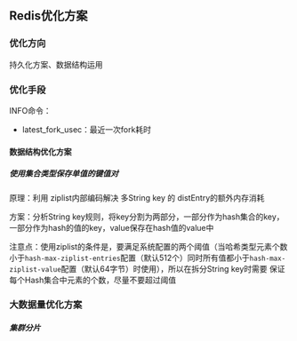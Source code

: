 ## Redis优化方案



### 优化方向

持久化方案、数据结构运用



### 优化手段

INFO命令：

- latest_fork_usec：最近一次fork耗时







#### 数据结构优化方案

##### 使用集合类型保存单值的键值对

原理：利用 ziplist内部编码解决 多String key 的 distEntry的额外内存消耗

方案：分析String key规则，将key分割为两部分，一部分作为hash集合的key，一部分作为hash的值的key，value保存在hash值的value中

注意点：使用ziplist的条件是，要满足系统配置的两个阈值（当哈希类型元素个数小于`hash-max-ziplist-entries`配置（默认512个）同时所有值都小于`hash-max-ziplist-value`配置（默认64字节）时使用），所以在拆分String key时需要 保证 每个Hash集合中元素的个数，尽量不要超过阈值



### 大数据量优化方案

##### 集群分片



